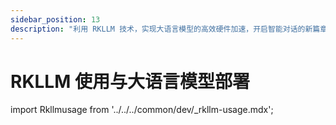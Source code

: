 ```yaml
---
sidebar_position: 13
description: "利用 RKLLM 技术，实现大语言模型的高效硬件加速，开启智能对话的新篇章"
---
```


# RKLLM 使用与大语言模型部署

import Rkllmusage from '../../../common/dev/\_rkllm-usage.mdx';

<Rkllmusage />

